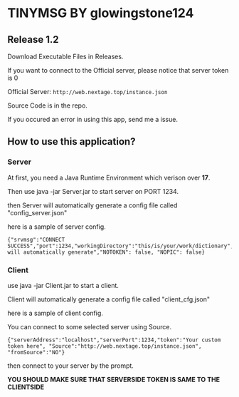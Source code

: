# TINYMSG BY glowingstone124
## Release 1.2
Download Executable Files in Releases.

If you want to connect to the Official server, please notice that server token is 0

Official Server: ``http://web.nextage.top/instance.json``

Source Code is in the repo. 

If you occured an error in using this app, send me a issue.

## How to use this application?

### Server

At first, you need a Java Runtime Environment which verison over **17**.

Then use java -jar Server.jar to start server on PORT 1234.

then Server will automatically generate a config file called "config_server.json"

here is a sample of server config.

```
{"srvmsg":"CONNECT SUCCESS","port":1234,"workingDirectory":"this/is/your/work/dictionary","accessFile":"text.txt","token":"this will automatically generate","NOTOKEN": false, "NOPIC": false}
```

### Client

use java -jar Client.jar to start a client.

Client will automatically generate a config file called "client_cfg.json"

here is a sample of client config.

You can connect to some selected server using Source.
```
{"serverAddress":"localhost","serverPort":1234,"token":"Your custom token here", "Source":"http://web.nextage.top/instance.json", "fromSource":"NO"}
```
then connect to your server by the prompt.

**YOU SHOULD MAKE SURE THAT SERVERSIDE TOKEN IS SAME TO THE CLIENTSIDE**
